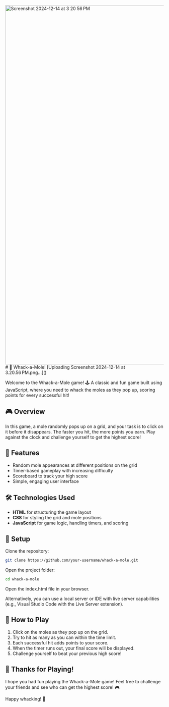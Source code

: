 <img width="1139" alt="Screenshot 2024-12-14 at 3 20 56 PM" src="https://github.com/user-attachments/assets/c43c463a-6822-4cbf-9098-ac06889f0d3e" />
# 🦔 Whack-a-Mole!
[Uploading Screenshot 2024-12-14 at 3.20.56 PM.png…]()


Welcome to the Whack-a-Mole game! 🕹️ A classic and fun game built using JavaScript, where you need to whack the moles as they pop up, scoring points for every successful hit!

## 🎮 Overview

In this game, a mole randomly pops up on a grid, and your task is to click on it before it disappears. The faster you hit, the more points you earn. Play against the clock and challenge yourself to get the highest score!

## 🌟 Features

- Random mole appearances at different positions on the grid
- Timer-based gameplay with increasing difficulty
- Scoreboard to track your high score
- Simple, engaging user interface

## 🛠️ Technologies Used

- **HTML** for structuring the game layout
- **CSS** for styling the grid and mole positions
- **JavaScript** for game logic, handling timers, and scoring

## 🚀 Setup

Clone the repository:

```bash
git clone https://github.com/your-username/whack-a-mole.git
```

Open the project folder:

```bash
cd whack-a-mole
```

Open the index.html file in your browser.

Alternatively, you can use a local server or IDE with live server capabilities (e.g., Visual Studio Code with the Live Server extension).

## 🎯 How to Play

1. Click on the moles as they pop up on the grid.
2. Try to hit as many as you can within the time limit.
3. Each successful hit adds points to your score.
4. When the timer runs out, your final score will be displayed.
5. Challenge yourself to beat your previous high score!

## 🎉 Thanks for Playing!

I hope you had fun playing the Whack-a-Mole game! Feel free to challenge your friends and see who can get the highest score! 🎮

Happy whacking! 🦔
